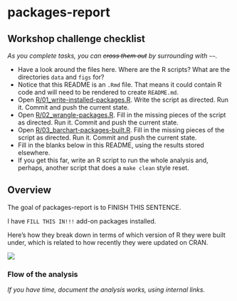 
<!-- README.md is generated from README.Rmd. Please edit that file -->

# packages-report

## Workshop challenge checklist

*As you complete tasks, you can ~~cross them out~~ by surrounding with
`~~`.*

  - Have a look around the files here. Where are the R scripts? What are
    the directories `data` and `figs` for?
  - Notice that this README is an `.Rmd` file. That means it could
    contain R code and will need to be rendered to create `README.md`.
  - Open
    [R/01\_write-installed-packages.R](R/01_write-installed-packages.R).
    Write the script as directed. Run it. Commit and push the current
    state.
  - Open [R/02\_wrangle-packages.R](R/02_wrangle-packages.R). Fill in
    the missing pieces of the script as directed. Run it. Commit and
    push the current state.
  - Open
    [R/03\_barchart-packages-built.R](R/03_barchart-packages-built.R).
    Fill in the missing pieces of the script as directed. Run it. Commit
    and push the current state.
  - Fill in the blanks below in this README, using the results stored
    elsewhere.
  - If you get this far, write an R script to run the whole analysis
    and, perhaps, another script that does a `make clean` style reset.

## Overview

The goal of packages-report is to FINISH THIS SENTENCE.

I have `FILL THIS IN!!!` add-on packages installed.

Here’s how they break down in terms of which version of R they were
built under, which is related to how recently they were updated on CRAN.

![](figs/built-barchart.png)

### Flow of the analysis

*If you have time, document the analysis works, using internal links.*
